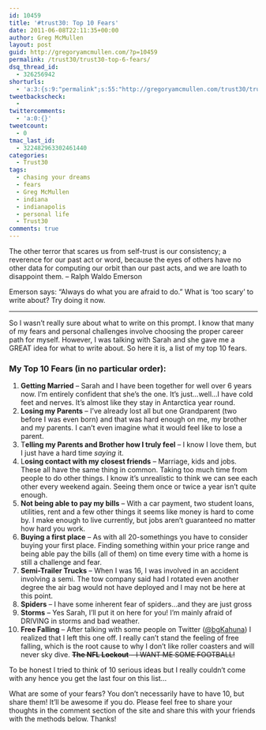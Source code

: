 ```yaml
---
id: 10459
title: '#trust30: Top 10 Fears'
date: 2011-06-08T22:11:35+00:00
author: Greg McMullen
layout: post
guid: http://gregoryamcmullen.com/?p=10459
permalink: /trust30/trust30-top-6-fears/
dsq_thread_id:
  - 326256942
shorturls:
  - 'a:3:{s:9:"permalink";s:55:"http://gregoryamcmullen.com/trust30/trust30-top-6-fears";s:7:"tinyurl";s:26:"http://tinyurl.com/4xyqq7p";s:4:"isgd";s:19:"http://is.gd/RDMPFW";}'
tweetbackscheck:
  - 
twittercomments:
  - 'a:0:{}'
tweetcount:
  - 0
tmac_last_id:
  - 322482963302461440
categories:
  - Trust30
tags:
  - chasing your dreams
  - fears
  - Greg McMullen
  - indiana
  - indianapolis
  - personal life
  - Trust30
comments: true
---
```

The other terror that scares us from self-trust is our consistency; a reverence for our past act or word, because the eyes of others have no other data for computing our orbit than our past acts, and we are loath to disappoint them. &#8211; Ralph Waldo Emerson

Emerson says: “Always do what you are afraid to do.” What is ‘too scary’ to write about? Try doing it now.

---

So I wasn&#8217;t really sure about what to write on this prompt. I know that many of my fears and personal challenges involve choosing the proper career path for myself. However, I was talking with Sarah and she gave me a GREAT idea for what to write about. So here it is, a list of my top 10 fears.

### My Top 10 Fears (in no particular order):

  1. **Getting Married** &#8211; Sarah and I have been together for well over 6 years now. I&#8217;m entirely confident that she&#8217;s the one. It&#8217;s just&#8230;well&#8230;I have cold feet and nerves. It&#8217;s almost like they stay in Antarctica year round.
  2. **Losing my Parents** &#8211; I&#8217;ve already lost all but one Grandparent (two before I was even born) and that was hard enough on me, my brother and my parents. I can&#8217;t even imagine what it would feel like to lose a parent.
  3. T**elling my Parents and Brother how I truly feel** &#8211; I know I love them, but I just have a hard time _saying_ it.
  4. L**osing contact with my closest friends** &#8211; Marriage, kids and jobs. These all have the same thing in common. Taking too much time from people to do other things. I know it&#8217;s unrealistic to think we can see each other every weekend again. Seeing them once or twice a year isn&#8217;t quite enough.
  5. **Not being able to pay my bills** &#8211; With a car payment, two student loans, utilities, rent and a few other things it seems like money is hard to come by. I make enough to live currently, but jobs aren&#8217;t guaranteed no matter how hard you work.
  6. **Buying a first place** &#8211; As with all 20-somethings you have to consider buying your first place. Finding something within your price range and being able pay the bills (all of them) on time every time with a home is still a challenge and fear.
  7. **Semi-Trailer Trucks** &#8211; When I was 16, I was involved in an accident involving a semi. The tow company said had I rotated even another degree the air bag would not have deployed and I may not be here at this point.
  8. **Spiders** &#8211; I have some inherent fear of spiders&#8230;and they are just gross
  9. **Storms** &#8211; Yes Sarah, I&#8217;ll put it on here for you! I&#8217;m mainly afraid of DRIVING in storms and bad weather.
 10. **Free Falling** &#8211; After talking with some people on Twitter ([@bgKahuna](http://twitter.com/bgkahuna)) I realized that I left this one off. I really can&#8217;t stand the feeling of free falling, which is the root cause to why I don&#8217;t like roller coasters and will never sky dive. <del datetime="2011-06-09T12:59:05+00:00"><strong>The NFL Lockout</strong> &#8211; I WANT ME SOME FOOTBALL!</del>

To be honest I tried to think of 10 serious ideas but I really couldn&#8217;t come with any hence you get the last four on this list&#8230;

What are some of your fears? You don&#8217;t necessarily have to have 10, but share them! It&#8217;ll be awesome if you do. Please feel free to share your thoughts in the comment section of the site and share this with your friends with the methods below. Thanks!